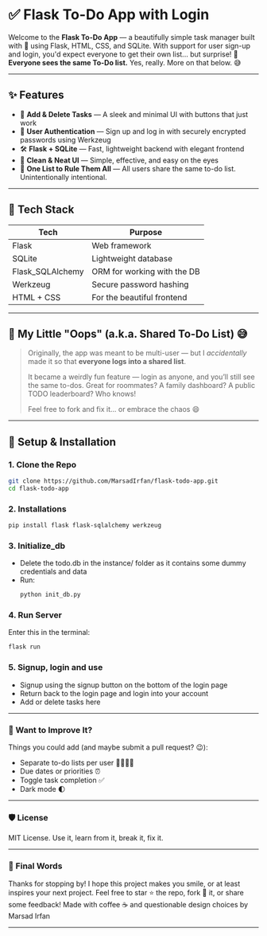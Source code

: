 # ✅ Flask To-Do App with Login

Welcome to the **Flask To-Do App** — a beautifully simple task manager built with 💖 using Flask, HTML, CSS, and SQLite. With support for user sign-up and login, you'd expect everyone to get their own list... but surprise! 🎉 **Everyone sees the same To-Do list.** Yes, really. More on that below. 😅

---

## ✨ Features

- 🧾 **Add & Delete Tasks** — A sleek and minimal UI with buttons that just work
- 🔐 **User Authentication** — Sign up and log in with securely encrypted passwords using Werkzeug
- 🛠️ **Flask + SQLite** — Fast, lightweight backend with elegant frontend
- 🎨 **Clean & Neat UI** — Simple, effective, and easy on the eyes
- 🤝 **One List to Rule Them All** — All users share the same to-do list. Unintentionally intentional.

---

## 🧩 Tech Stack

| Tech         | Purpose                            |
|--------------|------------------------------------|
| Flask        | Web framework                      |
| SQLite       | Lightweight database               |
| Flask_SQLAlchemy | ORM for working with the DB |
| Werkzeug     | Secure password hashing            |
| HTML + CSS   | For the beautiful frontend         |

---

## 🚧 My Little "Oops" (a.k.a. Shared To-Do List) 😅

> Originally, the app was meant to be multi-user — but I *accidentally* made it so that **everyone logs into a shared list**.  
>   
> It became a weirdly fun feature — login as anyone, and you’ll still see the same to-dos. Great for roommates? A family dashboard? A public TODO leaderboard? Who knows!  
>   
> Feel free to fork and fix it... or embrace the chaos 😄

---

## 🔧 Setup & Installation

### 1. Clone the Repo

```bash
git clone https://github.com/MarsadIrfan/flask-todo-app.git
cd flask-todo-app
```
### 2. Installations

```bash
pip install flask flask-sqlalchemy werkzeug
```

### 3. Initialize_db
- Delete the todo.db in the instance/ folder as it contains some dummy credentials and data
- Run:
  ```bash
  python init_db.py
  ```

### 4. Run Server 
Enter this in the terminal:
```bash
flask run
```
### 5. Signup, login and use
- Signup using the signup button on the bottom of the login page
- Return back to the login page and login into your account
- Add or delete tasks here

---

### 🧪 Want to Improve It?
Things you could add (and maybe submit a pull request? 😉):
- Separate to-do lists per user 🧍‍♂️🧍‍♀️
- Due dates or priorities ⏰
- Toggle task completion ✅
- Dark mode 🌓

---

### 🛡 License
MIT License. Use it, learn from it, break it, fix it.

---

### 🙌 Final Words
Thanks for stopping by! I hope this project makes you smile, or at least inspires your next project.
Feel free to star ⭐ the repo, fork 🍴 it, or share some feedback!
Made with coffee ☕ and questionable design choices by Marsad Irfan

---



